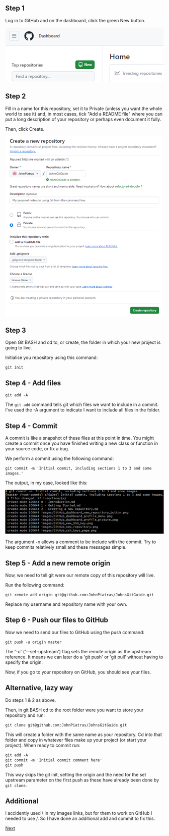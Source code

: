 ## Step 1
Log in to GitHub and on the dashboard, click the green New button.

![The new repository button on the GitHub dashboard](images/github_dashboard_new_repository_button.png)

## Step 2
Fill in a name for this repository, set it to Private (unless you want the whole world to see it) and, in most cases, tick "Add a README file" where you can put a long description of your repository or perhaps even document it fully.

Then, click Create.

![GitHub new repository page](images/GitHub_new_repository.png)

## Step 3
Open Git BASH and cd to, or create, the folder in which your new project is going to live.

Initialise you repository using this command:
```
git init
```

## Step 4 - Add files
```
git add -A
```
The `git add` command tells git which files we want to include in a commit. I've used the -A argument to indicate I want to include all files in the folder.

## Step 4 - Commit
A commit is like a snapshot of these files at this point in time. You might create a commit once you have finished writing a new class or function in your source code, or fix a bug.

We perform a commit using the following command:
```
git commit -m 'Initial commit, including sections 1 to 3 and some images.'
```
The output, in my case, looked like this:

![Screenshot of my initial commit of this guide](images/Git_initial_commit.png)

The argument `-m` allows a comment to be include with the commit. Try to keep commits relatively small and these messages simple.

## Step 5 - Add a new remote origin
Now, we need to tell git were our remote copy of this repository will live.

Run the following command:
```
git remote add origin git@github.com:JohnPiatras/JohnsGitGuide.git
```

Replace my username and repository name with your own.

## Step 6 - Push our files to GitHub
Now we need to send our files to GitHub using the push command:
```
git push -u origin master
```

The '-u' ('--set-upstream') flag sets the remote origin as the upstream reference. It means we can later do a 'git push' or 'git pull' without having to specify the origin.

Now, if you go to your repository on GitHub, you should see your files.

## Alternative, lazy way
Do steps 1 & 2 as above.

Then, in git BASH cd to the root folder were you want to store your repository and run:
```
git clone git@github.com:JohnPiatras/JohnsGitGuide.git
```
This will create a folder with the same name as your repository.
Cd into that folder and copy in whatever files make up your project (or start your project).
When ready to commit run:
```
git add -A
git commit -m 'Initial commit comment here'
git push
```

This way skips the git init, setting the origin and the need for the set upstream parameter on the first push as these have already been done by `git clone`.

## Additional
I accidently used \ in my images links, but for them to work on GitHub I needed to use /. So I have done an additional add and commit to fix this.

[Next](3%20-%20Commit%20history.md)